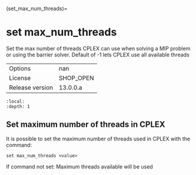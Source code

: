 (set_max_num_threads)=
# set max_num_threads
Set the max number of threads CPLEX can use when solving a MIP problem or using the barrier solver. Default of -1 lets CPLEX use all available threads

|   |   |
|---|---|
|Options|nan|
|License|SHOP_OPEN|
|Release version|13.0.0.a|

```{contents}
:local:
:depth: 1
```

## Set maximum number of threads in CPLEX
It is possible to set the maximum number of threads used in CPLEX with the command:
```
set max_num_threads <value>
```

If command not set: Maximum threads available will be used



